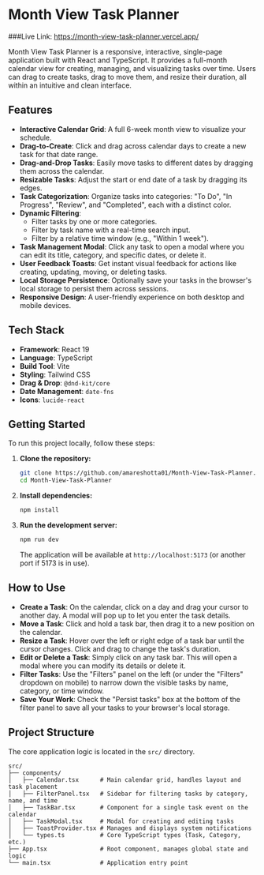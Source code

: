 # Month View Task Planner

###Live Link: https://month-view-task-planner.vercel.app/

Month View Task Planner is a responsive, interactive, single-page application built with React and TypeScript. It provides a full-month calendar view for creating, managing, and visualizing tasks over time. Users can drag to create tasks, drag to move them, and resize their duration, all within an intuitive and clean interface.

## Features

*   **Interactive Calendar Grid**: A full 6-week month view to visualize your schedule.
*   **Drag-to-Create**: Click and drag across calendar days to create a new task for that date range.
*   **Drag-and-Drop Tasks**: Easily move tasks to different dates by dragging them across the calendar.
*   **Resizable Tasks**: Adjust the start or end date of a task by dragging its edges.
*   **Task Categorization**: Organize tasks into categories: "To Do", "In Progress", "Review", and "Completed", each with a distinct color.
*   **Dynamic Filtering**:
    *   Filter tasks by one or more categories.
    *   Filter by task name with a real-time search input.
    *   Filter by a relative time window (e.g., "Within 1 week").
*   **Task Management Modal**: Click any task to open a modal where you can edit its title, category, and specific dates, or delete it.
*   **User Feedback Toasts**: Get instant visual feedback for actions like creating, updating, moving, or deleting tasks.
*   **Local Storage Persistence**: Optionally save your tasks in the browser's local storage to persist them across sessions.
*   **Responsive Design**: A user-friendly experience on both desktop and mobile devices.

## Tech Stack

*   **Framework**: React 19
*   **Language**: TypeScript
*   **Build Tool**: Vite
*   **Styling**: Tailwind CSS
*   **Drag & Drop**: `@dnd-kit/core`
*   **Date Management**: `date-fns`
*   **Icons**: `lucide-react`

## Getting Started

To run this project locally, follow these steps:

1.  **Clone the repository:**
    ```sh
    git clone https://github.com/amareshotta01/Month-View-Task-Planner.git
    cd Month-View-Task-Planner
    ```

2.  **Install dependencies:**
    ```sh
    npm install
    ```

3.  **Run the development server:**
    ```sh
    npm run dev
    ```
    The application will be available at `http://localhost:5173` (or another port if 5173 is in use).

## How to Use

*   **Create a Task**: On the calendar, click on a day and drag your cursor to another day. A modal will pop up to let you enter the task details.
*   **Move a Task**: Click and hold a task bar, then drag it to a new position on the calendar.
*   **Resize a Task**: Hover over the left or right edge of a task bar until the cursor changes. Click and drag to change the task's duration.
*   **Edit or Delete a Task**: Simply click on any task bar. This will open a modal where you can modify its details or delete it.
*   **Filter Tasks**: Use the "Filters" panel on the left (or under the "Filters" dropdown on mobile) to narrow down the visible tasks by name, category, or time window.
*   **Save Your Work**: Check the "Persist tasks" box at the bottom of the filter panel to save all your tasks to your browser's local storage.

## Project Structure

The core application logic is located in the `src/` directory.

```
src/
├── components/
│   ├── Calendar.tsx      # Main calendar grid, handles layout and task placement
│   ├── FilterPanel.tsx   # Sidebar for filtering tasks by category, name, and time
│   ├── TaskBar.tsx       # Component for a single task event on the calendar
│   ├── TaskModal.tsx     # Modal for creating and editing tasks
│   ├── ToastProvider.tsx # Manages and displays system notifications
│   └── types.ts          # Core TypeScript types (Task, Category, etc.)
├── App.tsx               # Root component, manages global state and logic
└── main.tsx              # Application entry point
